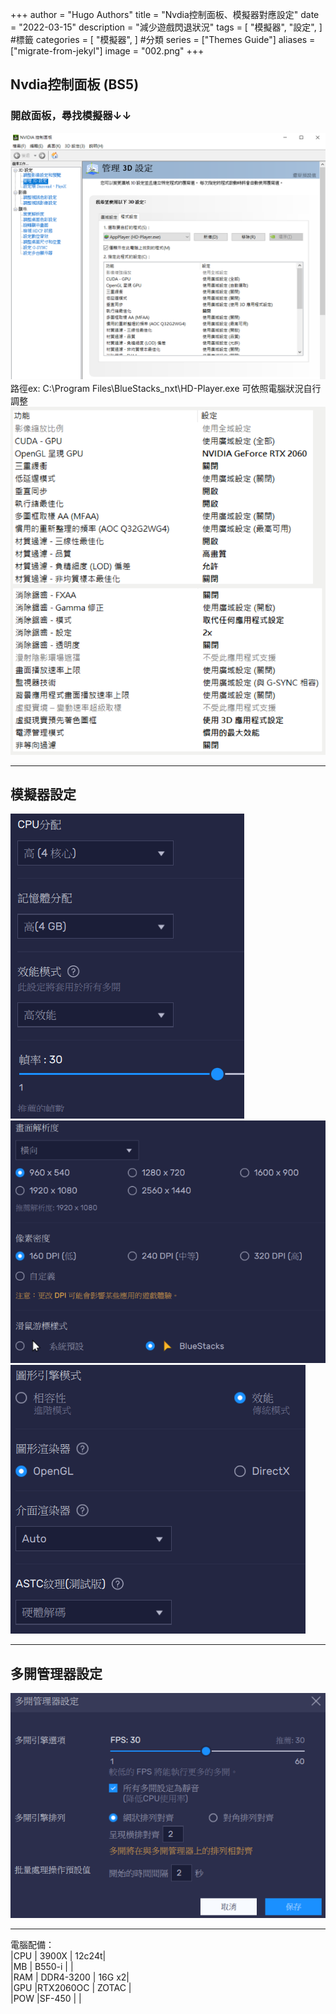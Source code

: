 +++
author = "Hugo Authors"
title = "Nvdia控制面板、模擬器對應設定"
date = "2022-03-15"
description = "減少遊戲閃退狀況"
tags = [
    "模擬器",
    "設定",
] #標籤
categories = [
    "模擬器",
] #分類
series = ["Themes Guide"]
aliases = ["migrate-from-jekyl"]
image = "002.png"
+++


## Nvdia控制面板 (BS5)

### 開啟面板，尋找模擬器↓↓

![](Nvidia.png)
　
　
路徑ex: C:\Program Files\BlueStacks_nxt\HD-Player.exe
可依照電腦狀況自行調整
![](Nvdia控制面板.png)


------------
## 模擬器設定
![效能](效能.PNG)
![顯示](顯示.PNG)
![圖形](圖形.PNG)

------------
## 多開管理器設定
![](管理器.png)

------------
電腦配備：  
|CPU    | 3900X     |   12c24t|  
|MB     | B550-i    |         |  
|RAM    | DDR4-3200 |   16G x2|  
|GPU    |RTX2060OC  |   ZOTAC |  
|POW    |SF-450     |         |  


